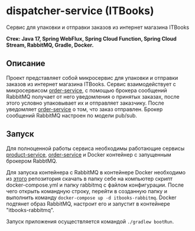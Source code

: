 # dispatcher-service (ITBooks)
Сервис для упаковки и отправки заказов из интернет магазина ITBooks

**Стек: Java 17, Spring WebFlux, Spring Cloud Function, Spring Cloud Stream, RabbitMQ, Gradle, Docker.**
## Описание
Проект представляет собой микросервис для упаковки и отправки заказов из интернет магазина ITBooks. 
Сервис взаимодействует с микросервисом [order-service](https://github.com/ArtJDev/order-service), с помощью брокера сообщений RabbitMQ получает от него уведомления о принятых заказах, 
после этого условно упаковывает их и отправляет заказчику. После уведомляет [order-service](https://github.com/ArtJDev/order-service) о том, что заказ отправлен.
Брокер сообщений RabbitMQ настроен по модели pub/sub.

## Запуск
Для полноценной работы сервиса необходимы работающие сервисы [product-service](https://github.com/ArtJDev/product-service), [order-service](https://github.com/ArtJDev/order-service) и Docker контейнер с запущенным брокером RabbtMQ. 

Для запуска контейнера с RabbitMQ в контейнере Docker необходимо из [этого](https://github.com/ArtJDev/itbooks-deployment/tree/main/docker) репозитория скачать в папку себе на компьютер скрипт docker-compose.yml и папку rabbitmq с файлом конфигурации. После чего открыть командную строку, перейти в созданную папку и выполнить команду
`docker-compose up -d itbooks-rabbitmq`. Docker подтянет образ RabbitMQ, настроит его и запустит в контейнере "itbooks-rabbitmq".

Запуск приложения осуществляется командой `./gradlew bootRun`.

